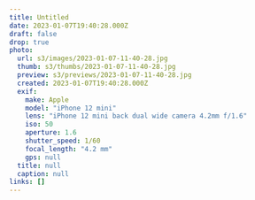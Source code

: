 ```yaml
---
title: Untitled
date: 2023-01-07T19:40:28.000Z
draft: false
drop: true
photo:
  url: s3/images/2023-01-07-11-40-28.jpg
  thumb: s3/thumbs/2023-01-07-11-40-28.jpg
  preview: s3/previews/2023-01-07-11-40-28.jpg
  created: 2023-01-07T19:40:28.000Z
  exif:
    make: Apple
    model: "iPhone 12 mini"
    lens: "iPhone 12 mini back dual wide camera 4.2mm f/1.6"
    iso: 50
    aperture: 1.6
    shutter_speed: 1/60
    focal_length: "4.2 mm"
    gps: null
  title: null
  caption: null
links: []
---
```

